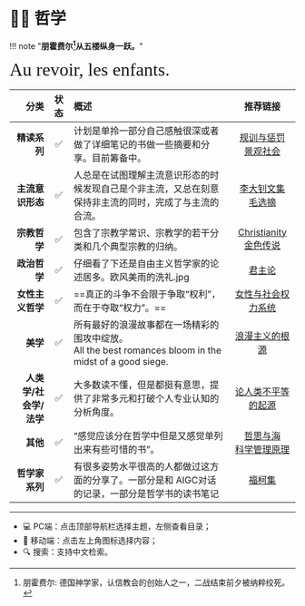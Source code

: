 # 🧗‍♂️ 哲学

!!! note "**朋霍费尔[^1]从五楼纵身一跃。**"

<font size = 6 face = "SnellRoundHand" >Au revoir, les enfants.</font>
    

|       分类        | 状态  |                                                                                          概述                                                                                          |                                       推荐链接                                       |
| ---------------: | :---: | :------------------------------------------------------------------------------------------------------------------------------------------------------------------------------------ | :----------------------------------------------------------------------------------: |
|   **精读系列**    |   ✅   |                                                     计划是单拎一部分自己感触很深或者做了详细笔记的书做一些摘要和分享。目前筹备中。                                                     | [规训与惩罚](./Principles_and_punish.md) <br> [景观社会](./Society_of_spectacles.md) |
|   **主流意识形态**    |   ✅   | 人总是在试图理解主流意识形态的时候发现自己是个非主流，又总在刻意保持非主流的同时，完成了与主流的合流。 |                 [李大钊文集](./Li_da_zhao.md) <br> [毛选摘](Mao.md)                  |
|   **宗教哲学**    |   ✅   |                                                                包含了宗教学常识、宗教学的若干分类和几个典型宗教的归纳。                                                                |          [Christianity](./Christian.md) <br> [金色传说](./Golden_legend.md)          |
|   **政治哲学**    |   ✅   |                                                               仔细看了下还是自由主义哲学家的论述居多。欧风美雨的洗礼.jpg                                                               |                               [君主论](./ThePrince.md)                               |
| **女性主义哲学**  |   ✅   |                                                                  ==真正的斗争不会限于争取“权利”，而在于夺取“权力”。==                                                                  |                  [女性与社会权力系统](./Women_social_power_sys.md)                   |
|     **美学**      |   ✅   |                                       所有最好的浪漫故事都在一场精彩的围攻中绽放。<br> All the best romances bloom in the midst of a good siege.                                       |                       [浪漫主义的根源](Root_of_romanticism.md)                       |
| **人类学/社会学/法学** |   ✅   |                                      大多数读不懂，但是都挺有意思，提供了非常多元和打破个人专业认知的分析角度。                                      |                    [论人类不平等的起源](./Discours_linegalite.md)                    |
|     **其他**      |   ✅   |                                                                  “感觉应该分在哲学中但是又感觉单列出来有些可惜的书”。                                                                  |     [哲思与海](./Phi_and_sea.md) <br> [科学管理原理](./Principles_of_sci_mgm.md)     |
|  **哲学家系列**   |   ✅   |                                          有很多姿势水平很高的人都做过这方面的分享了。一部分是和 AIGC对话的记录，一部分是哲学书的读书笔记                                           |                   [福柯集](./Philosophers/Foucault_collections.md)                   |



----------

- 💻 PC端：点击顶部导航栏选择主题，左侧查看目录；
- 📱 移动端：点击左上角图标选择内容；
- 🔍 搜索：支持中文检索。


[^1]: 朋霍费尔: 德国神学家，认信教会的创始人之一，二战结束前夕被纳粹绞死。